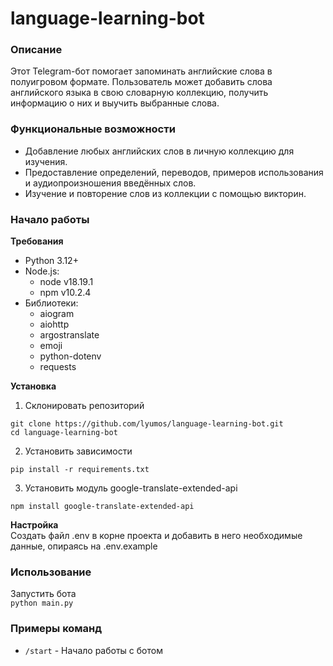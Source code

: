 # language-learning-bot

### **Описание**

Этот Telegram-бот помогает запоминать английские слова в полуигровом формате. Пользователь может добавить слова английского языка в свою словарную коллекцию, получить информацию о них и выучить выбранные слова.<br>

### **Функциональные возможности**
- Добавление любых английских слов в личную коллекцию для изучения.
- Предоставление определений, переводов, примеров использования и аудиопроизношения введённых слов.
- Изучение и повторение слов из коллекции с помощью викторин.


### **Начало работы**

**Требования**
* Python 3.12+
* Node.js:
  * node v18.19.1 
  * npm v10.2.4
* Библиотеки:
  * aiogram
  * aiohttp
  * argostranslate
  * emoji
  * python-dotenv
  * requests

**Установка**
1. Склонировать репозиторий

`git clone https://github.com/lyumos/language-learning-bot.git`<br>
`cd language-learning-bot`

2. Установить зависимости

`pip install -r requirements.txt`

3. Установить модуль google-translate-extended-api

`npm install google-translate-extended-api`

**Настройка**
<br>Создать файл .env в корне проекта и добавить в него необходимые данные, опираясь на .env.example

### Использование 

Запустить бота
<br>`python main.py`

### Примеры команд
* `/start` - Начало работы с ботом
